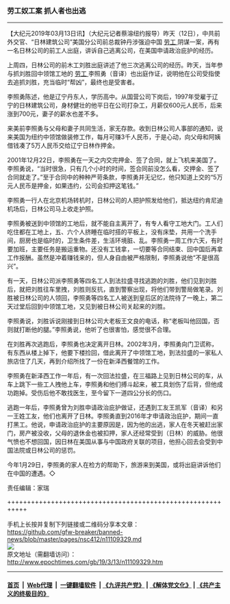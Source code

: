 ### 劳工奴工案 抓人者也出逃
------------------------

<p>
 【大纪元2019年03月13日讯】（大纪元记者蔡溶纽约报导）昨天（12日），中共前外交官、“日林建筑公司”美国分公司前总裁钟丹涉强迫中国
 <a href="http://www.epochtimes.com/gb/tag/%E5%8A%B3%E5%B7%A5.html">
  劳工
 </a>
 阴谋一案，再有一名日林公司的前工人出庭，讲诉自己逃离公司，在美国申请政治庇护的经历。
</p>
<p>
 上周四，日林公司的前木工刘胜出庭讲述了他三次逃离公司的经历。昨天，当年参与抓刘胜回中领馆工地的
 <a href="http://www.epochtimes.com/gb/tag/%E5%8A%B3%E5%B7%A5.html">
  劳工
 </a>
 李照勇（音译）也出庭作证，说明他在公司受指使去追抓刘胜，充当临时“帮凶”，最终也是受害者。
</p>
<p>
 李照勇陈述，他是辽宁丹东人，学历高中。从国营公司下岗后，1997年受雇于辽宁的日林建筑公司，身材健壮的他平日在公司打杂工，月薪仅600元人民币，后来涨到700元，妻子的薪水也差不多。
</p>
<p>
 来美前李照勇与父母和妻子共同生活，家无存款。收到日林公司人事部的通知，说来美国为纽约中领馆做装修工作，每月可赚3千人民币，于是心动，向父母和阿姨借钱凑了5万人民币交给辽宁日林作押金。
</p>
<p>
 2001年12月22日，李照勇在一天之内交完押金、签了合同，就上飞机来美国了。李照勇说，“当时很急，只有几个小时的时间，签合同前没怎么看，交押金、签了合同就走了。”至于合同中的种种严苛条款，李照勇并无记忆，他只知道上交的“5万元人民币是押金，如果违约，公司会扣押这笔钱。”
</p>
<p>
 李照勇一行人在北京机场转机时，日林公司的人把护照发给他们，抵达纽约肯尼迪机场后，日林公司马上收走护照。
</p>
<p>
 李照勇被送到中领馆的工地后，就不能自主离开了，有专人看守工地大门。工人们吃住都在工地上，五、六个人挤睡在临时搭的平板上，没有床垫，共用一个洗手间，厨房也是临时的，卫生条件差，生活环境脏、乱。李照勇一周工作六天，有时要加班，主要任务是搬运重物。还没有工钱拿，一切要等合同结束、回中国后再拿工作报酬。虽然是冲着赚钱来的，但人身自由被严格限制，李照勇说他“不是很高兴”。
</p>
<p>
 有一天，日林公司派李照勇等四名工人到法拉盛寻找逃跑的刘胜，他们见到刘胜后，就把刘胜往车里拽，刘胜则反抗，直到警察出现，将他们带到警局做笔录。刘胜被日林公司的人领回，李照勇等四名工人被送到皇后区的法院待了一晚上，第二天过堂后回到中领馆工地，又见到被日林公司关起来的刘胜。
</p>
<p>
 李照勇说，刘胜诉说刚接到日林公司大老板王文良的电话，称“老板叫他回国，否则就打断他的腿。”李照勇说，他听了也很害怕，感觉很不合理。
</p>
<p>
 在刘胜再次逃跑后，李照勇也决定离开日林。2002年3月，李照勇向门卫谎称，有东西从楼上掉下，他要下楼捡回，借此离开了中领馆工地，到法拉盛的一家私人旅店住了几天，再到介绍所找了一份在新泽西餐馆的工作。
</p>
<p>
 李照勇在新泽西工作一年后，有一次回法拉盛，在三福路上见到日林公司的车，从车上跳下一些工人拽他上车，李照勇和他们搏斗起来，被工具划伤了后背，但他成功跑掉。受伤后他不敢找医生，至今留下一道四公分长的伤口。
</p>
<p>
 逃跑一年后，李照勇曾为刘胜申请政治庇护做证，还遇到工友王凯军（音译）和另一王姓工友，他们也离开了日林。李照勇直到2016年才申请政治庇护，期间一直打黑工。他说，申请政治庇护的主要原因是，因为他的出逃，家人在冬天被赶出家门，房产被没收，父母的退休金也被扣押，家人还经常受到（日林）的威胁。他很气愤也不想回国，因日林在美国从事与中国政府关联的项目，他担心回去会受到中国法院或日林公司的惩罚。
</p>
<p>
 今年1月29日，李照勇的家人在检方的帮助下，旅游来到美国，或将出庭讲诉他们在中国的遭遇。◇
</p>
<p>
 责任编辑：家瑞
</p>

+++++++++++++++++++++++++++++++++++++++++++++++++++++++++++<br/><br/>
手机上长按并复制下列链接或二维码分享本文章：<br/>
https://github.com/gfw-breaker/banned-news/blob/master/pages/nsc412/n11109329.md <br/>
<a href='https://github.com/gfw-breaker/banned-news/blob/master/pages/nsc412/n11109329.md'><img src='https://github.com/gfw-breaker/banned-news/blob/master/pages/nsc412/n11109329.md.png'/></a> <br/>
原文地址（需翻墙访问）：http://www.epochtimes.com/gb/19/3/13/n11109329.htm


------------------------
#### [首页](https://github.com/gfw-breaker/banned-news/blob/master/README.md) &nbsp;|&nbsp; [Web代理](https://github.com/labour-camp/helloworld) &nbsp;|&nbsp; [一键翻墙软件](https://github.com/gfw-breaker/nogfw/blob/master/README.md) &nbsp;| [《九评共产党》](https://github.com/gfw-breaker/9ping.md/blob/master/README.md#九评之一评共产党是什么) | [《解体党文化》](https://github.com/gfw-breaker/jtdwh.md/blob/master/README.md) | [《共产主义的终极目的》](https://github.com/gfw-breaker/gczydzjmd.md/blob/master/README.md)

